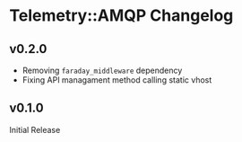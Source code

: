 # Telemetry::AMQP Changelog
## v0.2.0
* Removing `faraday_middleware` dependency
* Fixing API managament method calling static vhost

## v0.1.0
Initial Release
